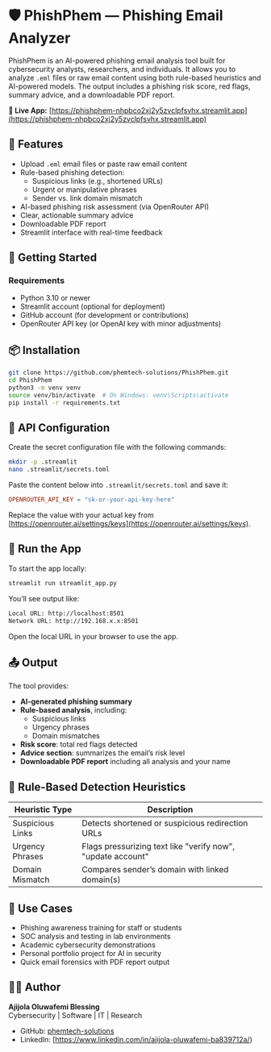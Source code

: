 # 🛡️ PhishPhem — Phishing Email Analyzer

PhishPhem is an AI-powered phishing email analysis tool built for cybersecurity analysts, researchers, and individuals. It allows you to analyze `.eml` files or raw email content using both rule-based heuristics and AI-powered models. The output includes a phishing risk score, red flags, summary advice, and a downloadable PDF report.

**🔗 Live App:** [https://phishphem-nhpbco2xj2y5zvclpfsvhx.streamlit.app](https://phishphem-nhpbco2xj2y5zvclpfsvhx.streamlit.app)

## 📌 Features

- Upload `.eml` email files or paste raw email content
- Rule-based phishing detection:
  - Suspicious links (e.g., shortened URLs)
  - Urgent or manipulative phrases
  - Sender vs. link domain mismatch
- AI-based phishing risk assessment (via OpenRouter API)
- Clear, actionable summary advice
- Downloadable PDF report
- Streamlit interface with real-time feedback

## 🚀 Getting Started

### Requirements

- Python 3.10 or newer
- Streamlit account (optional for deployment)
- GitHub account (for development or contributions)
- OpenRouter API key (or OpenAI key with minor adjustments)

## 📦 Installation

```bash
git clone https://github.com/phemtech-solutions/PhishPhem.git
cd PhishPhem
python3 -m venv venv
source venv/bin/activate  # On Windows: venv\Scripts\activate
pip install -r requirements.txt
```

## 🔐 API Configuration

Create the secret configuration file with the following commands:

```bash
mkdir -p .streamlit
nano .streamlit/secrets.toml
```

Paste the content below into `.streamlit/secrets.toml` and save it:

```toml
OPENROUTER_API_KEY = "sk-or-your-api-key-here"
```

Replace the value with your actual key from [https://openrouter.ai/settings/keys](https://openrouter.ai/settings/keys).

## 🧠 Run the App

To start the app locally:

```bash
streamlit run streamlit_app.py
```

You’ll see output like:

```bash
Local URL: http://localhost:8501
Network URL: http://192.168.x.x:8501
```

Open the local URL in your browser to use the app.

## 📤 Output

The tool provides:

- **AI-generated phishing summary**
- **Rule-based analysis**, including:
  - Suspicious links
  - Urgency phrases
  - Domain mismatches
- **Risk score**: total red flags detected
- **Advice section**: summarizes the email’s risk level
- **Downloadable PDF report** including all analysis and your name

## 🧪 Rule-Based Detection Heuristics

| Heuristic Type   | Description                                                 |
| ---------------- | ----------------------------------------------------------- |
| Suspicious Links | Detects shortened or suspicious redirection URLs            |
| Urgency Phrases  | Flags pressurizing text like "verify now", "update account" |
| Domain Mismatch  | Compares sender’s domain with linked domain(s)              |

## 💼 Use Cases

- Phishing awareness training for staff or students
- SOC analysis and testing in lab environments
- Academic cybersecurity demonstrations
- Personal portfolio project for AI in security
- Quick email forensics with PDF report output

## 👨‍💻 Author

**Ajijola Oluwafemi Blessing**  
Cybersecurity | Software | IT | Research

- GitHub: [phemtech-solutions](https://github.com/oluwafemiab/ajijola.github.io)  
- LinkedIn: [https://www.linkedin.com/in/ajijola-oluwafemi-ba839712a/)
